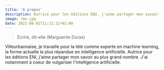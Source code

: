 ```yaml
---
title: 'A propos'
description: Autrice pour les éditions ENI, j'aime partager mon savoir au plus grand nombre. J'ai notamment à coeur de vulgariser l'intelligence artificielle.
image: /me.jpg
date: 2021-08-01T11:11:11+01:00
---
```


> Ecrire, dit-elle (Marguerite Duras)

Villeurbannaise, je travaille pour la télé comme experte en machine learning, la forme actuelle la plus répandue en intelligence artificielle. Autrice pour les éditions ENI, j'aime partager mon savoir au plus grand nombre. J'ai notamment à coeur de vulgariser l'intelligence artificielle.
